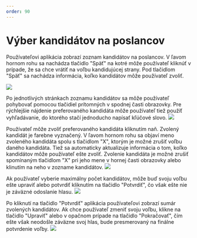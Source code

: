 ```yaml
---
order: 90
---
```


# Výber kandidátov na poslancov

Používateľovi aplikácia zobrazí zoznam kandidátov na poslancov. V ľavom hornom rohu sa nachádza tlačidlo "Späť" na kotré môže používateľ kliknúť v prípade, že sa chce vrátiť na voľbu kandidujúcej strany. Pod tlačidlom "Späť" sa nachádza informácia, koľko kandidátov môže používateľ zvoliť.

![](/assets/images/user_guide/voting_terminal/candidates_list.png)

Po jednotlivých stránkach zoznamu kandidátov sa môže používateľ pohybovať pomocou tlačidiel prítomných v spodnej časti obrazovky. Pre rýchlejšie nájdenie preferovaného kandidáta môže používateľ tiež použíť vyhľadávanie, do ktorého stačí jednoducho napísať kľúčové slovo.
![](/assets/images/user_guide/voting_terminal/filter1.png)

Používateľ môže zvoliť preferovaného kandidáta kliknutím naň. Zvolený kandidát je farebne vyznačený. V ľavom hornom rohu sa objaví meno zvoleného kandidáta spolu s tlačidlom "X", ktorým je možné zrušiť voľbu daného kandidáta. Tiež sa automaticky aktualizuje informácia o tom, koľko kandidátov môže používateľ ešte zvoliť. Zvolenie kandidáta je možné zrušiť spomínaným tlačidlom "X" pri jeho mene v hornej časti obrazovky alebo klinutím na neho v zozname kandidátov.
![](/assets/images/user_guide/voting_terminal/filter2.png)

Ak používateľ vyberie maximálny počet kandidátov, môže buď svoju voľbu ešte upraviť alebo potvrdiť kliknutím na tlačidlo "Potvrdiť", čo však ešte nie je  záväzné odoslanie hlasu.
![](/assets/images/user_guide/voting_terminal/selected_candidates.png)

Po kliknutí na tlačidlo "Potvrdiť" aplikácia používateľovi zobrazí sumár zvolených kandidátov. Ak chce používateľ zmeniť svoju voľbu, klikne na tlačidlo "Upraviť" alebo v opačnom prípade na tlačidlo "Pokračovať", čím ešte však neodošle záväzne svoj hlas, bude presmerovaný na finálne potvrdenie voľby.
![](/assets/images/user_guide/voting_terminal/selected_candidates_popup.png)
